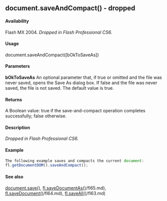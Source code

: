 ## document.saveAndCompact() - dropped

#### Availability

Flash MX 2004. *Dropped in Flash Professional CS6.*

#### Usage

document.saveAndCompact(\[bOkToSaveAs\])

#### Parameters

**bOkToSaveAs** An optional parameter that, if true or omitted and the file was never saved, opens the Save As dialog box. If false and the file was never saved, the file is not saved. The default value is true.

#### Returns

A Boolean value: true if the save-and-compact operation completes successfully; false otherwise.

#### Description

*Dropped in Flash Professional CS6.*

#### Example

```javascript
The following example saves and compacts the current document:
fl.getDocumentDOM().saveAndCompact();

```
#### See also

[document.save()](#!AdobeDocs/developers-animatesdk-docs/test/Document_object/docum370.md), [fl.saveDocumentAs()](#!AdobeDocs/developers-animatesdk-docs/test/flash_object_(fl)/fl65.md)/fl65.md), [fl.saveDocument()](#!AdobeDocs/developers-animatesdk-docs/test/flash_object_(fl)/fl64.md)/fl64.md), [fl.saveAll()](#!AdobeDocs/developers-animatesdk-docs/test/flash_object_(fl)/fl63.md)/fl63.md)
